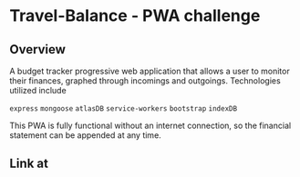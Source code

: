 # Travel-Balance - PWA challenge

## Overview
A budget tracker progressive web application that allows a user to monitor their finances, graphed through incomings and outgoings. Technologies utilized include

`express` `mongoose` `atlasDB` `service-workers` `bootstrap` `indexDB`

This PWA is fully functional without an internet connection, so the financial statement can be appended at any time.

## Link at



